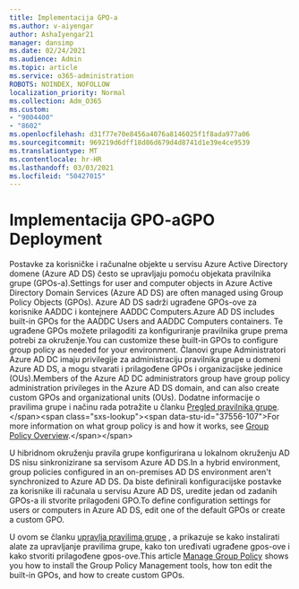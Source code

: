 ```yaml
---
title: Implementacija GPO-a
ms.author: v-aiyengar
author: AshaIyengar21
manager: dansimp
ms.date: 02/24/2021
ms.audience: Admin
ms.topic: article
ms.service: o365-administration
ROBOTS: NOINDEX, NOFOLLOW
localization_priority: Normal
ms.collection: Adm_O365
ms.custom:
- "9004400"
- "8602"
ms.openlocfilehash: d31f77e70e8456a4076a8146025f1f8ada977a06
ms.sourcegitcommit: 969219d6dff18d86d679d4d8741d1e39e4ce9539
ms.translationtype: MT
ms.contentlocale: hr-HR
ms.lasthandoff: 03/03/2021
ms.locfileid: "50427015"
---
```

# <a name="gpo-deployment"></a><span data-ttu-id="37556-102">Implementacija GPO-a</span><span class="sxs-lookup"><span data-stu-id="37556-102">GPO Deployment</span></span>

<span data-ttu-id="37556-103">Postavke za korisničke i računalne objekte u servisu Azure Active Directory domene (Azure AD DS) često se upravljaju pomoću objekata pravilnika grupe (GPOs-a).</span><span class="sxs-lookup"><span data-stu-id="37556-103">Settings for user and computer objects in Azure Active Directory Domain Services (Azure AD DS) are often managed using Group Policy Objects (GPOs).</span></span> <span data-ttu-id="37556-104">Azure AD DS sadrži ugrađene GPOs-ove za korisnike AADDC i kontejnere AADDC Computers.</span><span class="sxs-lookup"><span data-stu-id="37556-104">Azure AD DS includes built-in GPOs for the AADDC Users and AADDC Computers containers.</span></span> <span data-ttu-id="37556-105">Te ugrađene GPOs možete prilagoditi za konfiguriranje pravilnika grupe prema potrebi za okruženje.</span><span class="sxs-lookup"><span data-stu-id="37556-105">You can customize these built-in GPOs to configure group policy as needed for your environment.</span></span> <span data-ttu-id="37556-106">Članovi grupe Administratori Azure AD DC imaju privilegije za administraciju pravilnika grupe u domeni Azure AD DS, a mogu stvarati i prilagođene GPOs i organizacijske jedinice (OUs).</span><span class="sxs-lookup"><span data-stu-id="37556-106">Members of the Azure AD DC administrators group have group policy administration privileges in the Azure AD DS domain, and can also create custom GPOs and organizational units (OUs).</span></span> <span data-ttu-id="37556-107">Dodatne informacije o pravilima grupe i načinu rada potražite u članku [Pregled pravilnika grupe](https://docs.microsoft.com/previous-versions/windows/it-pro/windows-server-2012-R2-and-2012/hh831791(v=ws.11)).</span><span class="sxs-lookup"><span data-stu-id="37556-107">For more information on what group policy is and how it works, see [Group Policy Overview](https://docs.microsoft.com/previous-versions/windows/it-pro/windows-server-2012-R2-and-2012/hh831791(v=ws.11)).</span></span>

<span data-ttu-id="37556-108">U hibridnom okruženju pravila grupe konfigurirana u lokalnom okruženju AD DS nisu sinkronizirane sa servisom Azure AD DS.</span><span class="sxs-lookup"><span data-stu-id="37556-108">In a hybrid environment, group policies configured in an on-premises AD DS environment aren't synchronized to Azure AD DS.</span></span> <span data-ttu-id="37556-109">Da biste definirali konfiguracijske postavke za korisnike ili računala u servisu Azure AD DS, uredite jedan od zadanih GPOs-a ili stvorite prilagođeni GPO.</span><span class="sxs-lookup"><span data-stu-id="37556-109">To define configuration settings for users or computers in Azure AD DS, edit one of the default GPOs or create a custom GPO.</span></span>

<span data-ttu-id="37556-110">U ovom se članku [upravlja pravilima grupe](https://docs.microsoft.com/azure/active-directory-domain-services/manage-group-policy) , a prikazuje se kako instalirati alate za upravljanje pravilima grupe, kako ton uređivati ugrađene gpos-ove i kako stvoriti prilagođene gpos-ove.</span><span class="sxs-lookup"><span data-stu-id="37556-110">This article [Manage Group Policy](https://docs.microsoft.com/azure/active-directory-domain-services/manage-group-policy) shows you how to install the Group Policy Management tools, how ton edit the built-in GPOs, and how to create custom GPOs.</span></span>
